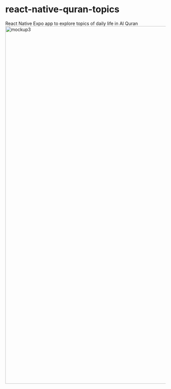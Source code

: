 # react-native-quran-topics
React Native Expo app to explore topics of daily life in Al Quran
<img width="1872" height="1125" alt="mockup3" src="https://github.com/user-attachments/assets/bdb01692-6588-4d05-984e-903a1e3fb503" />
